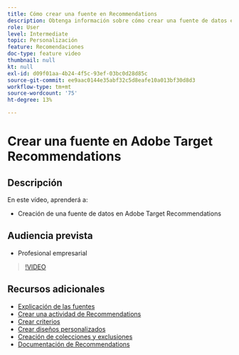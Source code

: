 ```yaml
---
title: Cómo crear una fuente en Recommendations
description: Obtenga información sobre cómo crear una fuente de datos en Adobe Target Recommendations
role: User
level: Intermediate
topic: Personalización
feature: Recomendaciones
doc-type: feature video
thumbnail: null
kt: null
exl-id: d09f01aa-4b24-4f5c-93ef-03bc0d28d85c
source-git-commit: ee9aac0144e35abf32c5d8eafe10a013bf30d8d3
workflow-type: tm+mt
source-wordcount: '75'
ht-degree: 13%

---
```


# Crear una fuente en Adobe Target Recommendations

## Descripción

En este vídeo, aprenderá a:

* Creación de una fuente de datos en Adobe Target Recommendations

## Audiencia prevista

* Profesional empresarial

>[!VIDEO](https://video.tv.adobe.com/v/27696?quality=12)

## Recursos adicionales

* [Explicación de las fuentes](understanding-feeds.md)
* [Crear una actividad de Recommendations](create-a-recommendations-activity.md)
* [Crear criterios](create-criteria.md)
* [Crear diseños personalizados](create-custom-designs.md)
* [Creación de colecciones y exclusiones](create-collections-and-exclusions.md)
* [Documentación de Recommendations](https://docs.adobe.com/content/help/en/target/using/recommendations/recommendations.html)

